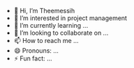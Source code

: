 - 👋 Hi, I’m Theemessih
- 👀 I’m interested in project management 
- 🌱 I’m currently learning ...
- 💞️ I’m looking to collaborate on ...
- 📫 How to reach me ...
- 😄 Pronouns: ...
- ⚡ Fun fact: ...

<!---
Theemessih/Theemessih is a ✨ special ✨ repository because its `README.md` (this file) appears on your GitHub profile.
You can click the Preview link to take a look at your changes.
--->
